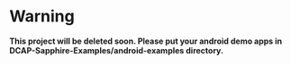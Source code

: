 # Warning

**This project will be deleted soon. Please put your android demo apps in DCAP-Sapphire-Examples/android-examples directory.**
